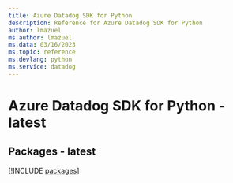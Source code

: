 ```yaml
---
title: Azure Datadog SDK for Python
description: Reference for Azure Datadog SDK for Python
author: lmazuel
ms.author: lmazuel
ms.data: 03/16/2023
ms.topic: reference
ms.devlang: python
ms.service: datadog
---
```

# Azure Datadog SDK for Python - latest
## Packages - latest
[!INCLUDE [packages](datadog-index.md)]